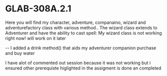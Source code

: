 # GLAB-308A.2.1

Here you will find my character, adventure, companaino, wizard and adventurefactory class with various method.. 
The wizard class extends to Adventurer and have the ability to cast spell: My wizard class is not working right now! will work on it later

-- I added a drink method() that aids my adventurer companion purchase and buy water 

I have alot of commented out session because it was not working but i ensured other prerequiste higlighted in the assigment is done an completed



